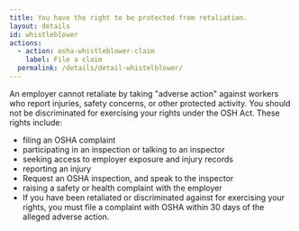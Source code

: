 ```yaml
---
title: You have the right to be protected from retaliation.
layout: details
id: whistleblower
actions:
  - action: osha-whistleblower-claim
    label: File a claim
  permalink: /details/detail-whistelblower/
---
```


An employer cannot retaliate by taking "adverse action" against workers who report injuries, safety concerns, or other protected activity. You should not be discriminated for exercising your rights under the OSH Act. These rights include:

- filing an OSHA complaint
- participating in an inspection or talking to an inspector
- seeking access to employer exposure and injury records
- reporting an injury
- Request an OSHA inspection, and speak to the inspector
- raising a safety or health complaint with the employer
- If you have been retaliated or discriminated against for exercising your rights, you must file a complaint with OSHA within 30 days of the alleged adverse action.
